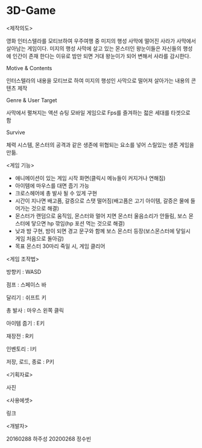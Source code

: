 # 3D-Game

<제작의도>

영화 인터스텔라를 모티브하여 우주여행 중 미지의 행성 사막에 떨어진 사라가 사막에서 살아남는 게임이다.
미지의 행성 사막에 살고 있는 몬스터인 왕눈이들은 자신들의 행성에 인간이 존재 한다는 이유로 밤만 되면 거대 왕눈이가 되어 변해서 사라를 감시한다.

Motive & Contents

인터스텔라의 내용을 모티브로 하여 미지의 행성인 사막으로 떨어져 살아가는 내용의 콘텐츠 제작

Genre & User Target

사막에서 펼쳐지는 액션 슈팅 모바일 게임으로 Fps를 즐겨하는 젋은 세대를 타겟으로 함

Survive

체력 시스템, 몬스터의 공격과 같은 생존에 위협되는 요소를 넣어 스릴있는 생존 게임을 만듦.



<게임 기능>

- 애니메이션이 있는 게임 시작 화면(클릭시 메뉴들이 커지거나 연해짐)
- 아이템에 마우스를 대면 줍기 가능
- 크로스헤어에 총 발사 될 수 있게 구현
- 시간이 지나면 배고픔, 갈증으로 스탯 떨어짐(배고픔은 고기 아이템, 갈증은 물에 들어가는 것으로 해결)
- 몬스터가 랜덤으로 움직임, 몬스터와 멀어 지면 몬스터 울음소리가 안들림, 보스 몬스터에 닿으면 hp 깎임(hp 포션 먹는 것으로 해결)
- 낮과 밤 구현, 밤이 되면 경고 문구와 함께 보스 몬스터 등장(보스몬스터에 닿일시 게임 처음으로 돌아감)
- 목표 몬스터 30마리 죽일 시, 게임 클리어

<게임 조작법>

방향키 : WASD

점프 : 스페이스 바

달리기 : 쉬프트 키

총 발사 : 마우스 왼쪽 클릭

아이템 줍기 : E키

재장전 : R키

인벤토리 : I키

저장, 로드, 종료 : P키



<기획자료>

사진



<사용에셋>

링크



<개발자>

20160288 하주성
20200268 정수빈

